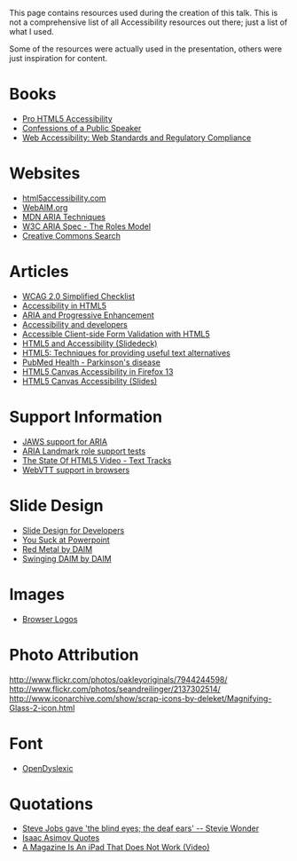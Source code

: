 This page contains resources used during the creation of this talk. This is not a comprehensive list of all Accessibility resources out there; just a list of what I used.

Some of the resources were actually used in the presentation, others were just inspiration for content.

# Books
* [Pro HTML5 Accessibility](http://www.amazon.com/gp/product/1430241942/ref=as_li_ss_tl?ie=UTF8&camp=1789&creative=390957&creativeASIN=1430241942&linkCode=as2&tag=cibomediserv-20)
* [Confessions of a Public Speaker](http://www.amazon.com/gp/product/1449301959/ref=as_li_ss_tl?ie=UTF8&camp=1789&creative=390957&creativeASIN=1449301959&linkCode=as2&tag=cibomediserv-20)
* [Web Accessibility: Web Standards and Regulatory Compliance](http://www.amazon.com/gp/product/1590596382/ref=as_li_ss_tl?ie=UTF8&camp=1789&creative=390957&creativeASIN=1590596382&linkCode=as2&tag=cibomediserv-20)

# Websites
* [html5accessibility.com](http://html5accessibility.com)
* [WebAIM.org](http://webaim.org)
* [MDN ARIA Techniques](https://developer.mozilla.org/en-US/docs/Accessibility/ARIA/ARIA_Techniques)
* [W3C ARIA Spec - The Roles Model](http://www.w3.org/TR/wai-aria/roles)
* [Creative Commons Search](http://search.creativecommons.org/)

# Articles
* [WCAG 2.0 Simplified Checklist](http://thebookpile.files.wordpress.com/2011/07/wcag2-simplified-checklist-v0-1.pdf)
* [Accessibility in HTML5](http://www.clarissapeterson.com/2012/11/html5-accessibility)
* [ARIA and Progressive Enhancement](http://alistapart.com/article/aria-and-progressive-enhancement)
* [Accessibility and developers](http://paulirish.com/2012/accessibility-and-developers/)
* [Accessible Client-side Form Validation with HTML5](http://www.deque.com/accessible-client-side-form-validation-html5)
* [HTML5 and Accessibility (Slidedeck)](http://www.stanford.edu/group/accessibility/cgi-bin/presentations/html5_a11y/)
* [HTML5: Techniques for providing useful text alternatives](http://dev.w3.org/html5/alt-techniques/#m6)
* [PubMed Health - Parkinson's disease](http://www.ncbi.nlm.nih.gov/pubmedhealth/PMH0001762/)
* [HTML5 Canvas Accessibility in Firefox 13](http://www.paciellogroup.com/blog/2012/06/html5-canvas-accessibility-in-firefox-13/)
* [HTML5 Canvas Accessibility (Slides)](http://www-03.ibm.com/able/dwnlds/SXSW_2012_HTML5_Canvas_Accessibility.pdf)

# Support Information
* [JAWS support for ARIA](http://www.paciellogroup.com/blog/2010/10/jaws-support-for-aria/)
* [ARIA Landmark role support tests](http://www.html5accessibility.com/tests/landmarks.html)
* [The State Of HTML5 Video - Text Tracks](http://www.longtailvideo.com/html5/#texttrack)
* [WebVTT support in browsers](http://www.w3.org/community/texttracks/2012/08/23/webvtt-support-in-browsers/)

# Slide Design
* [Slide Design for Developers](http://zachholman.com/posts/slide-design-for-developers/)
* [You Suck at Powerpoint](http://www.slideshare.net/jessedee/you-suck-at-powerpoint-2)
* [Red Metal by DAIM](http://gelaskins.com/gallery/DAIM/Red_Metal)
* [Swinging DAIM by DAIM](http://gelaskins.com/gallery/DAIM/Swinging_DAIM)

# Images
* [Browser Logos](https://github.com/paulirish/browser-logos)

# Photo Attribution
http://www.flickr.com/photos/oakleyoriginals/7944244598/
http://www.flickr.com/photos/seandreilinger/2137302514/
http://www.iconarchive.com/show/scrap-icons-by-deleket/Magnifying-Glass-2-icon.html

# Font
* [OpenDyslexic](http://dyslexicfonts.com/)

# Quotations
* [Steve Jobs gave 'the blind eyes; the deaf ears' -- Stevie Wonder](http://latimesblogs.latimes.com/music_blog/2011/10/steve-jobs-death-cancer-stevie-wonder-disability.html)
* [Isaac Asimov Quotes](http://www.goodreads.com/quotes/110684-it-is-change-continuing-change-inevitable-change-that-is-the)
* [A Magazine Is An iPad That Does Not Work (Video)](http://www.youtube.com/watch?v=kJZSLvTK4pw)

<!-- Images Needed for Amazon referral tracking -->
<img src="http://www.assoc-amazon.com/e/ir?t=cibomediserv-20&l=as2&o=1&a=1590596382" width="1" height="1" border="0" alt="" style="border:none !important; margin:0px !important;" />
<img src="http://www.assoc-amazon.com/e/ir?t=cibomediserv-20&l=as2&o=1&a=1449301959" width="1" height="1" border="0" alt="" style="border:none !important; margin:0px !important;" />
<img src="http://www.assoc-amazon.com/e/ir?t=cibomediserv-20&l=as2&o=1&a=1430241942" width="1" height="1" border="0" alt="" style="border:none !important; margin:0px !important;" />
